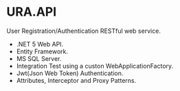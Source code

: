 # URA.API
User Registration/Authentication RESTful web service.
* .NET 5 Web API.
* Entity Framework.
* MS SQL Server.
* Integration Test using a custon WebApplicationFactory.
* Jwt(Json Web Token) Authentication.
* Attributes, Interceptor and Proxy Patterns.
